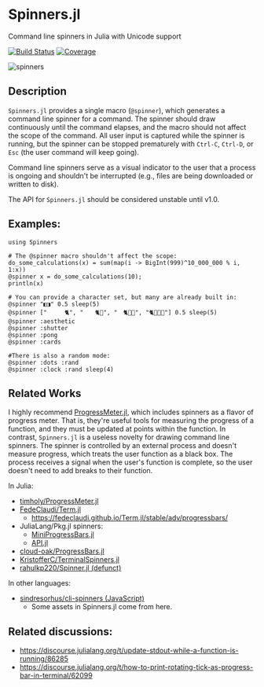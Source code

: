 # Spinners.jl

Command line spinners in Julia with Unicode support

[![Build Status](https://github.com/AshlinHarris/Spinners.jl/actions/workflows/ci.yml/badge.svg)](https://github.com/AshlinHarris/Spinners.jl/actions/workflows/ci.yml) [![Coverage](https://codecov.io/gh/ashlinharris/Spinners.jl/branch/main/graph/badge.svg)](https://codecov.io/gh/AshlinHarris/Spinners.jl)

![spinners](https://user-images.githubusercontent.com/90787010/189241813-9ff87134-7b57-4e53-829b-32c6bc660851.gif)

## Description

`Spinners.jl` provides a single macro (`@spinner`), which generates a command line spinner for a command.
The spinner should draw continuously until the command elapses, and the macro should not affect the scope of the command.
All user input is captured while the spinner is running, but the spinner can be stopped prematurely with `Ctrl-C`, `Ctrl-D`, or `Esc` (the user command will keep going).

Command line spinners serve as a visual indicator to the user that a process is ongoing and shouldn't be interrupted (e.g., files are being downloaded or written to disk).

The API for `Spinners.jl` should be considered unstable until v1.0.

## Examples:
```
using Spinners

# The @spinner macro shouldn't affect the scope:
do_some_calculations(x) = sum(map(i -> BigInt(999)^10_000_000 % i, 1:x))
@spinner x = do_some_calculations(10);
println(x)

# You can provide a character set, but many are already built in:
@spinner "◧◨" 0.5 sleep(5)
@spinner ["　　　🐈", "　　🐈🐾", "　🐈🐾🐾", "🐈🐾🐾🐾"] 0.5 sleep(5)
@spinner :aesthetic
@spinner :shutter
@spinner :pong
@spinner :cards

#There is also a random mode:
@spinner :dots :rand
@spinner :clock :rand sleep(4)
```

## Related Works

I highly recommend [ProgressMeter.jl](https://github.com/timholy/ProgressMeter.jl), which includes spinners as a flavor of progress meter.
That is, they're useful tools for measuring the progress of a function, and they must be updated at points within the function.
In contrast, `Spinners.jl` is a useless novelty for drawing command line spinners.
The spinner is controlled by an external process and doesn't measure progress, which treats the user function as a black box.
The process receives a signal when the user's function is complete, so the user doesn't need to add breaks to their function.

In Julia:
- [timholy/ProgressMeter.jl](https://github.com/timholy/ProgressMeter.jl)
- [FedeClaudi/Term.jl](https://github.com/FedeClaudi/Term.jl)
  - https://fedeclaudi.github.io/Term.jl/stable/adv/progressbars/
- JuliaLang/Pkg.jl spinners:
  - [MiniProgressBars.jl](https://github.com/JuliaLang/Pkg.jl/blob/master/src/MiniProgressBars.jl)
  - [API.jl](https://github.com/JuliaLang/Pkg.jl/blob/master/src/API.jl)
- [cloud-oak/ProgressBars.jl](https://github.com/cloud-oak/ProgressBars.jl)
- [KristofferC/TerminalSpinners.jl](https://github.com/KristofferC/TerminalSpinners.jl)
- [rahulkp220/Spinner.jl (defunct)](https://github.com/rahulkp220/Spinner.jl)
  
In other languages:
- [sindresorhus/cli-spinners (JavaScript)](https://github.com/sindresorhus/cli-spinners)
  - Some assets in Spinners.jl come from here.

## Related discussions:
- https://discourse.julialang.org/t/update-stdout-while-a-function-is-running/86285
- https://discourse.julialang.org/t/how-to-print-rotating-tick-as-progress-bar-in-terminal/62099
  
